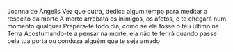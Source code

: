 Joanna de Ângelis
Vez que outra, dedica algum tempo para meditar a respeito da morte
A morte arrebata os inimigos, os afetos, e te chegará num momento qualquer
Prepara-te todo dia, como se ele fosse o teu último na Terra
Acostumando-te a pensar na morte, ela não te ferirá quando passe pela tua porta ou conduza alguém que te seja amado

